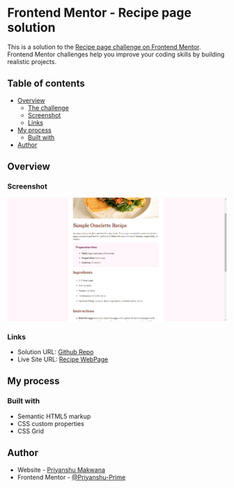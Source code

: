 # Frontend Mentor - Recipe page solution

This is a solution to the [Recipe page challenge on Frontend Mentor](https://www.frontendmentor.io/challenges/recipe-page-KiTsR8QQKm). Frontend Mentor challenges help you improve your coding skills by building realistic projects. 

## Table of contents

- [Overview](#overview)
  - [The challenge](#the-challenge)
  - [Screenshot](#screenshot)
  - [Links](#links)
- [My process](#my-process)
  - [Built with](#built-with)
- [Author](#author)


## Overview

### Screenshot

![](./screenshot.png)

### Links

- Solution URL: [Github Repo](https://github.com/Priyanshu-Prime/Recipe-Webpage)
- Live Site URL: [Recipe WebPage](https://priyanshu-prime.github.io/Recipe-Webpage/)

## My process

### Built with

- Semantic HTML5 markup
- CSS custom properties
- CSS Grid

## Author

- Website - [Priyanshu Makwana](https://www.your-site.com)
- Frontend Mentor - [@Priyanshu-Prime](https://www.frontendmentor.io/profile/Priyanshu-Prime)
